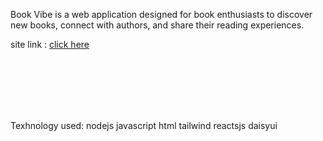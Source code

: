 Book Vibe is a web application designed for book enthusiasts to discover new books, connect with authors, and share their reading experiences.

<p>site link : <a href=" merry-hummingbird-b951ac.netlify.app/">click here</a> </p>

<br/><br/><br/><br/><br/>

Texhnology used: 
nodejs
javascript
html
tailwind
reactsjs
daisyui
